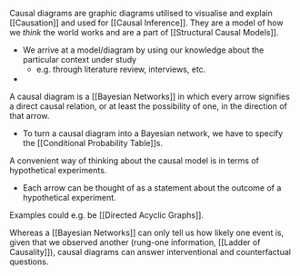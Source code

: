 Causal diagrams are graphic diagrams utilised to visualise and explain [[Causation]] and used for [[Causal Inference]]. They are a model of how we *think* the world works and are a part of [[Structural Causal Models]]. 
- We arrive at a model/diagram by using our knowledge about the particular context under study
	- e.g. through literature review, interviews, etc.
-



A causal diagram is a [[Bayesian Networks]] in which every arrow signifies a direct causal relation, or at least the possibility of one, in the direction of that arrow.
- To turn a causal diagram into a Bayesian network, we have to specify the [[Conditional Probability Table]]s. 

A convenient way of thinking about the causal model is in terms of hypothetical experiments. 
- Each arrow can be thought of as a statement about the outcome of a hypothetical experiment.

Examples could e.g. be [[Directed Acyclic Graphs]]. 


Whereas a [[Bayesian Networks]] can only tell us how likely one event is, given that we observed another (rung-one information, [[Ladder of Causality]]), causal diagrams can answer interventional and counterfactual questions.

